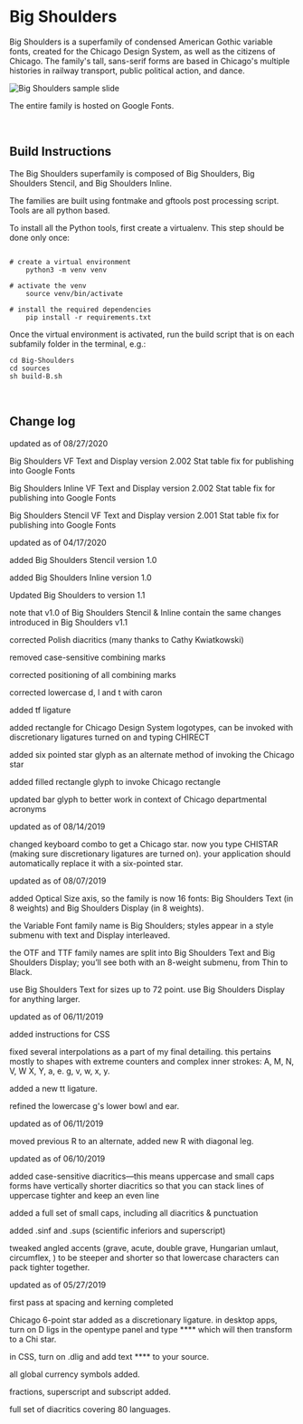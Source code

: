 # Big Shoulders

Big Shoulders is a superfamily of condensed American Gothic variable fonts, created for the Chicago Design System, as well as the citizens of Chicago. The family&apos;s tall, sans-serif forms are based in Chicago&apos;s multiple histories in railway transport, public political action, and dance.

![Big Shoulders sample slide](Documentation/big-shoulders-sample-slide.png)

The entire family is hosted on Google Fonts.

<br>

## Build Instructions

The Big Shoulders superfamily is composed of Big Shoulders, Big Shoulders Stencil, and Big Shoulders Inline.

The families are built using fontmake and gftools post processing script. Tools are all python based.

To install all the Python tools, first create a virtualenv. This step should be done only once:

```

# create a virtual environment
    python3 -m venv venv

# activate the venv
    source venv/bin/activate

# install the required dependencies
    pip install -r requirements.txt

```

Once the virtual environment is activated, run the build script that is on each subfamily folder in the terminal, e.g.:

```
cd Big-Shoulders
cd sources
sh build-B.sh
```
<br>

## Change log

updated as of 08/27/2020

Big Shoulders VF Text and Display version 2.002
Stat table fix for publishing into Google Fonts

Big Shoulders Inline VF Text and Display version 2.002
Stat table fix for publishing into Google Fonts

Big Shoulders Stencil VF Text and Display version 2.001
Stat table fix for publishing into Google Fonts

updated as of 04/17/2020

added Big Shoulders Stencil version 1.0

added Big Shoulders Inline version 1.0

Updated Big Shoulders to version 1.1

note that v1.0 of Big Shoulders Stencil & Inline contain the same changes introduced in Big Shoulders v1.1

corrected Polish diacritics (many thanks to Cathy Kwiatkowski)

removed case-sensitive combining marks

corrected positioning of all combining marks

corrected lowercase d, l and t with caron

added tf ligature

added rectangle for Chicago Design System logotypes, can be invoked with discretionary ligatures turned on and typing CHIRECT

added six pointed star glyph as an alternate method of invoking the Chicago star

added filled rectangle glyph to invoke Chicago rectangle

updated bar glyph to better work in context of Chicago departmental acronyms

updated as of 08/14/2019

changed keyboard combo to get a Chicago star. now you type CHISTAR (making sure discretionary ligatures are turned on). your application should automatically replace it with a six-pointed star.

updated as of 08/07/2019

added Optical Size axis, so the family is now 16 fonts: Big Shoulders Text (in 8 weights) and Big Shoulders Display (in 8 weights).

the Variable Font family name is Big Shoulders; styles appear in a style submenu with text and Display interleaved.

the OTF and TTF family names are split into Big Shoulders Text and Big Shoulders Display; you’ll see both with an 8-weight submenu, from Thin to Black.

use Big Shoulders Text for sizes up to 72 point. use Big Shoulders Display for anything larger.

updated as of 06/11/2019

added instructions for CSS

fixed several interpolations as a part of my final detailing. this pertains mostly to shapes with extreme counters and complex inner strokes: A, M, N, V, W X, Y, a, e. g, v, w, x, y.

added a new tt ligature.

refined the lowercase g's lower bowl and ear.

updated as of 06/11/2019

moved previous R to an alternate, added new R with diagonal leg.

updated as of 06/10/2019

added case-sensitive diacritics—this means uppercase and small caps forms have vertically shorter diacritics so that you can stack lines of uppercase tighter and keep an even line

added a full set of small caps, including all diacritics & punctuation

added .sinf and .sups (scientific inferiors and superscript)

tweaked angled accents (grave, acute, double grave, Hungarian umlaut, circumflex, ) to be steeper and shorter so that lowercase characters can pack tighter together.


updated as of 05/27/2019

first pass at spacing and kerning completed

Chicago 6-point star added as a discretionary ligature. in desktop apps, turn on D ligs in the opentype panel and type **** which will then transform to a Chi star.

in CSS, turn on .dlig and add text **** to your source.

all global currency symbols added.

fractions, superscript and subscript added.

full set of diacritics covering 80 languages.

